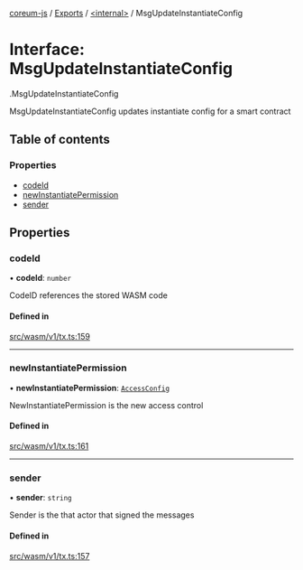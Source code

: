 [coreum-js](../README.md) / [Exports](../modules.md) / [<internal\>](../modules/internal_.md) / MsgUpdateInstantiateConfig

# Interface: MsgUpdateInstantiateConfig

[<internal>](../modules/internal_.md).MsgUpdateInstantiateConfig

MsgUpdateInstantiateConfig updates instantiate config for a smart contract

## Table of contents

### Properties

- [codeId](internal_.MsgUpdateInstantiateConfig.md#codeid)
- [newInstantiatePermission](internal_.MsgUpdateInstantiateConfig.md#newinstantiatepermission)
- [sender](internal_.MsgUpdateInstantiateConfig.md#sender)

## Properties

### codeId

• **codeId**: `number`

CodeID references the stored WASM code

#### Defined in

[src/wasm/v1/tx.ts:159](https://github.com/CooperFoundation/coreum-js/blob/f8fbe50/src/wasm/v1/tx.ts#L159)

___

### newInstantiatePermission

• **newInstantiatePermission**: [`AccessConfig`](../modules/internal_.md#accessconfig)

NewInstantiatePermission is the new access control

#### Defined in

[src/wasm/v1/tx.ts:161](https://github.com/CooperFoundation/coreum-js/blob/f8fbe50/src/wasm/v1/tx.ts#L161)

___

### sender

• **sender**: `string`

Sender is the that actor that signed the messages

#### Defined in

[src/wasm/v1/tx.ts:157](https://github.com/CooperFoundation/coreum-js/blob/f8fbe50/src/wasm/v1/tx.ts#L157)
